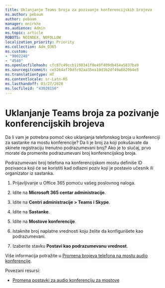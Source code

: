 ```yaml
---
title: Uklanjanje Teams broja za pozivanje konferencijskih brojeva
ms.author: pebaum
author: pebaum
manager: mnirkhe
ms.audience: Admin
ms.topic: article
ROBOTS: NOINDEX, NOFOLLOW
localization_priority: Priority
ms.collection: Adm_O365
ms.custom:
- "9002248"
- "4540"
ms.openlocfilehash: cfc87c49ccb1198341f0e49f409db454a5837ba9
ms.sourcegitcommit: ce5264af70dfc92aa35ea10d1b2df49a6820b4e5
ms.translationtype: HT
ms.contentlocale: sr-Latn-RS
ms.lasthandoff: 03/27/2020
ms.locfileid: "43028150"
---
```

# <a name="remove-teams-dial-in-conferencing-number"></a>Uklanjanje Teams broja za pozivanje konferencijskih brojeva

Da li vam je potrebna pomoć oko uklanjanja telefonskog broja u konferenciji za sastanke na mostu konferencije? Da li je broj za koji pokušavate da skinete registraciju trenutno podrazumevani broj? Ako je to slučaj, prvo morate da promenite podrazumevani broj konferencijskog broja.

Podrazumevani broj telefona na konferencijskom mostu definiše ID pozivaoca koji će se koristiti kad odlazni poziv koji je postavio učesnik ili organizator iz sastanka.

1. Prijavljivanje u Office 365 pomoću vašeg poslovnog naloga.

2. Idite na **Microsoft 365 centar administracije**.

3. Idite na **Centri administracije > Teams i Skype**.

4. Idite na **Sastanke**.

5. Idite na **Mostove konferencije**.

6. Istaknite broj naplatne vrednosti koju želite da konfigurišete kao podrazumevani.

7. Izaberite stavku **Postavi kao podrazumevanu vrednost**.

Više informacija potražite u [Promena brojeva telefona na mostu audio konferencije](https://docs.microsoft.com/microsoftteams/change-the-phone-numbers-on-your-audio-conferencing-bridge).

Povezani resursi:

- [Promena postavki za audio konferenciju za mostove](https://docs.microsoft.com/microsoftteams/change-the-settings-for-an-audio-conferencing-bridge)
